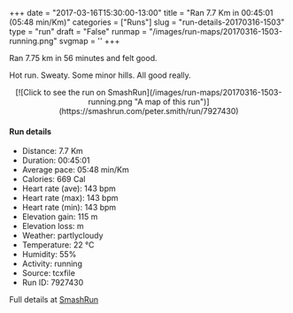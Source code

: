 +++
date = "2017-03-16T15:30:00-13:00"
title = "Ran 7.7 Km in 00:45:01 (05:48 min/Km)"
categories = ["Runs"]
slug = "run-details-20170316-1503"
type = "run"
draft = "False"
runmap = "/images/run-maps/20170316-1503-running.png"
svgmap = '<polyline points="24 43, 25 50, 26 51, 35 43, 41 36, 41 35, 45 34, 54 30, 63 34, 66 30, 68 29, 69 26, 75 25, 91 26, 94 26, 100 29, 98 34, 83 56, 78 60, 68 65, 62 75, 55 71, 50 62, 48 61, 31 65, 26 69, 25 73, 24 75, 22 73, 11 70, 0 63, 0 62, 3 60, 5 57, 9 53, 10 53, 22 41, 23 40, 24 43">'
+++

Ran 7.75 km in 56 minutes and felt good. 

Hot run. Sweaty. Some minor hills. All good really. 

<!--more-->

<center>
[![Click to see the run on SmashRun](/images/run-maps/20170316-1503-running.png "A map of this run")](https://smashrun.com/peter.smith/run/7927430)
</center>

#### Run details

* Distance: 7.7 Km
* Duration: 00:45:01
* Average pace: 05:48 min/Km
* Calories: 669 Cal
* Heart rate (ave): 143 bpm
* Heart rate (max): 143 bpm
* Heart rate (min): 143 bpm
* Elevation gain: 115 m
* Elevation loss:  m
* Weather: partlycloudy
* Temperature: 22 &deg;C
* Humidity: 55%
* Activity: running
* Source: tcxfile
* Run ID: 7927430

Full details at [SmashRun](https://smashrun.com/peter.smith/run/7927430)